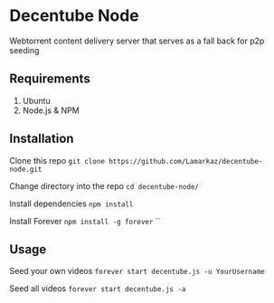 # Decentube Node
Webtorrent content delivery server that serves as a fall back for p2p seeding


## Requirements

1. Ubuntu
2. Node.js & NPM

## Installation

Clone this repo
```git clone https://github.com/Lamarkaz/decentube-node.git```

Change directory into the repo
```cd decentube-node/```

Install dependencies
```npm install```

Install Forever
```npm install -g forever```
``
## Usage

Seed your own videos
```forever start decentube.js -u YourUsername```

Seed all videos
```forever start decentube.js -a```
